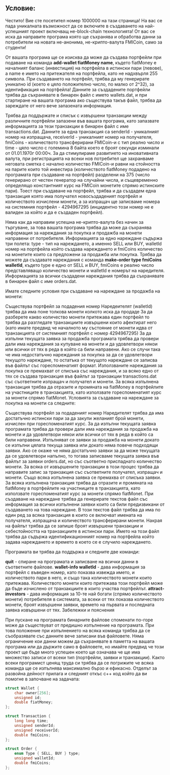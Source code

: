 ## Условие:

Честито! Вие сте посетител номер 1000000 на тази страница! На вас се пада уникалната възможност да се включите в създаването на най-успешният проект включващ не-block-chain технологията! От вас се иска да направите програма която ще съхранява и обработва данни за потребители на новата не-анонима, не-крипто-валута FMICoin, само за студенти!

От вашата програма ще се изисква да може да създава портфейли при подаване на команда **add-wallet fiatMoney name**, където fiatMoney е началният баланс (инвестиция) на портфейла в истински пари (левове), а name е името на притежателя на портфейла, като не надхвърля 255 символа. При създаването на портфейл, трябва да му генерирате уникално id (което е цяло положително число, по малко от 2^32), за идентификация на портфейла! Данните за създадените портфейли трябва да съхранявате в бинарен файл с името wallets.dat, и при стартиране на вашата програма ако съществува такъв файл, трябва да зареждате от него вече запазената информация.

Трябва да поддържате и списък с извършени транзакции между различните портфейли запазени във вашата програма, като запазвате информацията за тези транзакции в бинарен файл с име transactions.dat. Данните за една транзакция са senderId - уникалният номер на изпращача, receiverId - уникалният номер на получателя, fmiCoins - количеството трансферирани FMICoin-и с тип реално число и time - цяло число с големина 8 байта което е броят секунди изминали от 01.01.1970г 00:00ч. За да стимулираме развитието на иновативната валута, при регистрацията на всеки нов потребител ще захранваме неговата сметка с начално количество FMICoin-и равни на стойността на парите които той инвестира (количеството fiatMoney подадено на програмата при създаване на портфейл) разделени на 375 (число генерирано от честен генератор на случайни числа, и същевременно определящо константният курс на FMICoin монетите спрямо истинските пари). Тоест при създаване на портфейл, трябва и да създадем една транзакция която има получател новосъздаденият портфейл и количеството изчислени монети, а за изпращач ще записваме номера на системния портфейл - 4294967295 (инцидентно този номер не е валиден за който и да е създаден портфейл).

Няма как да направим успешна не-крипто-валута без начин за търгуване, за това вашата програма трябва да може да съхранява информация за нареждания за покупка и продажба на монети направени от потребителя. Информацията за едно нареждане съдържа три полета: type - тип на нареждането, а именно SELL или BUY, walletId номер на портфейла който създава нареждането и fmiCoins количество на монетите които са предложени за продажба или покупка. Трябва да можете да създавате нареждания с команда **make-order type fmiCoins walletId**, където type е едно от SELL и BUY, fmiCoins е реално число представляващо количество монети и walletId е номерът на наредителя. Информацията за всички създадени нареждания трябва да съхранявате в бинарен файл с име orders.dat.

Имате следните условия при създаване на нареждане за продажба на монети:

Съществува портфейл за подадения номер
Наредеителят (walletId) трябва да има поне толкова монети колкото иска да продаде
За да разберете какво количество монети притежава един портфейл то трябва да разгледате транзакциите извършени които афектират него (като имате предвид че началното му състояние от монети идва от транзакцията от системният портфейл с номер 4294967295)
За да изпълни текущата заявка за продажба програмата трябва да провери дали има нареждания за купуване на монети и да удовлетвори някои или всички от тях в реда в който са били направени. Ако се случи така че има недостатъчно нареждания за покупка за да се удовлетвори текущото нареждане, то остатъка от текущото нареждане се записва във файлът със гореспоменатият формат. Използваните нареждания за покупка се премахват от списъка със нареждания, и за всяко едно от тях се създава транзакция във файлът за транзакции transactions.dat със съответните изпращач и получател и монети.
За всяка изпълнена транзакция трябва да отразите и промяната на fiatMoney в портфейлите на участниците в транзакцията, като използвате гореспоменатият курс за монети спрямо fiatMonet.
Условията за създаване на нареждане за покупка на монети са следните:

Съществува портфейл за подаденият номер
Наредителят трябва да има достатъчно истински пари за да закупи желаният брой монети, изчислен при гореспоменатият курс. За да изпълни текущата заявка програмата трябва да провери дали има нареждания за продажба на монети и да удовлетвори някои или всички от тях в реда в който са били направени. Изпълняват се заявки за продажба на монети докато се изпълни цялата текуща заявка или докато няма повече подходящи заявки. Ако се окаже че няма достатъчно заявки за да може текущата да се удовлетвори напълно, то тогава записваме текущата заявка във файлът за заявки orders.dat, но със съответно приспаднато количество монети. За всяка от извършените транзакции в този процес трябва да направите запис за транзакция със съответните получател, изпращач и монети. Също всяка изпълнена заявка се премахва от списъка заявки.
За всяка изпълнена транзакция трябва да отразите и промяната на fiatMoney в портфейлите на участниците в транзакцията, като използвате гореспоменатият курс за монети спрямо fiatMonet.
При създаване на нареждане трябва да генерирате текстов файл със информация за всички изпълнени заявки които са били предизвикани от създаването на това нареждане. В този текстов файл трябва да има по един ред за всяка транзакция в които се включват имената на получателя, изпращача и количеството трансферирани монети. Накрая на файлът трябва да се запише броят извършени транзакции и себестойността на транзакциите в истински пари. Името на този файл трябва да съдържа идентификационният номер на портфейла който задава нареждането и времето в което се е случило нареждането.

Програмата ви трябва да поддържа и следните две команди:

**quit** - спиране на програмата и записване на всички данни в съответните файлове.
**wallet-info walletId** - дава информация за портфейл с въведен номер, като показва извежда името, и количеството пари в него, и също така количеството монети които притежава. Количеството монети които притежава този портфейл може да бъде изчислено от транзакциите в които участва портфейлът.
**attract-investors** - дава информация за 10-те най богати (спрямо количеството монети) потребителя в системата, за всеки от тях показва количеството монети, броят извършени заявки, времето на първата и последната заявка извършени от тях.
Забележки и пояснения

При пускане на програмата бинарните файлове споменати по-горе може да съществуват от предишно изпълнение на програмата. При това положение при изпълнението на всяка команда трябва да се съобразявате със данните вече записани във файловете.
Няма ограничение кои данни можем да съхранявате в паметта на вашата програма или да държите само в файловете, но имайте предвид че този проект ще бъде много успешен което ще означава че ще има множество записи от всеки тип (портфейли, заявки и транзакции). Както всеки програмист ценящ труда си трябва да се погрижите че всяка команда ще се изпълнява максимално бързо и ефикасно.
Отделът за развойна дейност прилага и следният откъс c++ код който да ви помогне в започване на задачата:

```cpp
struct Wallet {
    char owner[256];
    unsigned id;
    double fiatMoney;
};

struct Transaction {
    long long time;
    unsigned senderId;
    unsigned receiverId;
    double fmiCoins;
};

struct Order {
    enum Type { SELL, BUY } type;
    unsigned walletId;
    double fmiCoins;
};
```
